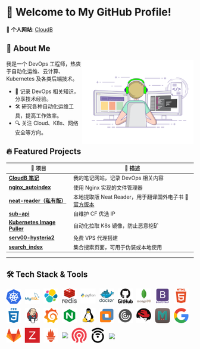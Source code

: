 

# 🌟 Welcome to My GitHub Profile!

🚀 **个人网站**: [CloudB](https://www.cloudb.pub/)
## 📌 About Me
<img align="right" width="300" src=".README.assets/coding-freak.gif" />
 我是一个 DevOps 工程师，热衷于自动化运维、云计算、Kubernetes 及各类后端技术。

- 📖 记录 DevOps 相关知识，分享技术经验。
- 🛠️ 研究各种自动化运维工具，提高工作效率。
- 🔍 关注 Cloud、K8s、网络安全等方向。



## 🔥 Featured Projects

| 📁 项目                                                       | 📌 描述                                                       |
| ------------------------------------------------------------ | ------------------------------------------------------------ |
| [**CloudB 笔记**](https://github.com/xyz349925756/cloudb)    | 我的笔记网站，记录 DevOps 相关内容                           |
| [**nginx_autoindex**](https://github.com/xyz349925756/nginx_autoindex) | 使用 Nginx 实现的文件管理器                                  |
| [**neat-reader（私有版）**](https://github.com/xyz349925756/neat-reader) | 本地提取版 Neat Reader，用于翻译国外电子书 🔗[官方版本](https://www.neat-reader.cn/webapp#/) |
| [**sub-api**](https://github.com/xyz349925756/sub-api)       | 自维护 CF 优选 IP                                            |
| [**Kubernetes Image Puller**](https://github.com/xyz349925756/kubernetes) | 自动化拉取 K8s 镜像，防止恶意挖矿                            |
| [**serv00-hysteria2**](https://github.com/xyz349925756/serv00-hysteria2) | 免费 VPS 代理搭建                                            |
| [**search_index**](https://github.com/xyz349925756/search_index) | 集合搜索页面，可用于伪装或本地使用                           |



---



## 🛠️ Tech Stack & Tools

<div style="display: flex; align-items: center;flex-wrap: wrap; gap: 10px;">
<a href="https://kubernetes.io/"  target="_blank" >
<img  width="40" src=".README.assets/svg/kubernetes_logo_icon_168359.svg" style="vertical-align: middle;" loading="lazy" />
</a><a href="https://www.mysql.com/"   target="_blank" >
<img  width="40" src=".README.assets/svg/mysql_original_wordmark_logo_icon_146417.svg" style="vertical-align: middle;" loading="lazy"/>
</a>
<a href="https://www.elastic.co/cn/"   target="_blank">
<img  width="40"   src=".README.assets/svg/file_type_elastic_icon_130625.svg" />
</a>
<a href="https://redis.io/"  target="_blank">
<img  width="40"   src=".README.assets/svg/redis_original_wordmark_logo_icon_146369.svg" />
</a>
<a href="https://www.python.org/"  target="_blank">
<img  width="40"   src=".README.assets/svg/python_original_wordmark_logo_icon_146382.svg" />
</a>
<a href="https://www.docker.com/"   target="_blank">
<img  width="40"   src=".README.assets/svg/docker_original_wordmark_logo_icon_146557.svg" />
</a>
<a href="https://github.com/"   target="_blank">
<img  width="40"   src=".README.assets/svg/github_original_wordmark_logo_icon_146506.svg" />
</a>
<a href="https://www.mongodb.com/"  target="_blank">
<img  width="40"   src=".README.assets/svg/mongodb_original_wordmark_logo_icon_146425.svg" />
</a>
<a href="https://www.bootcss.com/"   target="_blank">
<img  width="40"   src=".README.assets/svg/bootstrap_plain_wordmark_logo_icon_146620.svg" />
</a>
<a href="https://www.w3schools.com/html/"   target="_blank">
<img  width="40"   src=".README.assets/svg/html_plain_wordmark_logo_icon_146476.svg" />
</a>
<a href="https://www.w3schools.com/Css/"   target="_blank">
<img  width="40"   src=".README.assets/svg/css_plain_wordmark_logo_icon_146574.svg" />
</a>
<a href="https://www.jenkins.io/"   target="_blank">
<img  width="40"   src=".README.assets/svg/jenkins_logo_icon_170552.svg" />
</a>
<a href="https://grafana.com/"   target="_blank">
<img  width="40"   src=".README.assets/svg/grafana_logo_icon_171048.svg" />
</a>
<a href="https://nginx.org/"   target="_blank">
<img  width="40"   src=".README.assets/svg/file_type_nginx_icon_130305.svg" />
</a>
<a href="https://www.kernel.org/"   target="_blank">
<img  width="40"   src=".README.assets/svg/linux_original_logo_icon_146433.svg" />
</a>
<a href="https://www.vmware.com/"   target="_blank">
<img  width="40"   src=".README.assets/png/VMware_23516.png" />
</a>
<a href="https://www.citrix.com/"   target="_blank">
<img  width="40"   src=".README.assets/svg/citrixreceiver_93805.svg" />
</a>
<a href="https://linux-kvm.org/"   target="_blank">
<img  width="40"   src=".README.assets/svg/redhat_logo_icon_168023.svg" />
</a>
<a href="https://www.memcached.org/"   target="_blank">
<img  width="40"   src=".README.assets/svg/memcached_logo_icon_168982.svg" />
</a>
<a href="https://www.google.com/"  target="_blank">
<img  width="40"   src=".README.assets/svg/google_logo_icon_169090.svg" />
</a>
<a href="https://gitlab.com/"   target="_blank">
<img  width="40"   src=".README.assets/svg/gitlab_original_logo_icon_146503.svg" />
</a>
<a href="https://www.zabbix.com/"   target="_blank">
<img  width="40"   src=".README.assets/svg/zabbix_logo_icon_167937.svg" />
</a>
<a href="https://prometheus.io/"  target="_blank">
<img  width="40"   src=".README.assets/svg/file_type_prometheus_icon_130229.svg" />
</a>
<a href="https://www.gluster.org/" target="_blank">
<img  width="40"   src="https://gluster.wpenginepowered.com/wp-content/uploads/2016/03/gluster-ant.png" />
</a>
<a href="https://ceph.com/" target="_blank">
<img  width="40"   src=".README.assets/svg/ceph_logo_icon_170406.svg" />
</a>
<a href="https://openwrt.org/"  target="_blank">
<img  width="40"   src=".README.assets/svg/openwrt_logo_icon_248288.svg" />
</a>
<a href="https://keepalived.org/"  target="_blank">
<img style="float: left;"  width="40"  src="https://www.keepalived.org/release-notes/_static/Keepalived-LOGO.png" />
</a>
</div>


